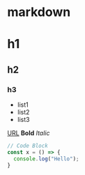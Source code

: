 # markdown
# h1
## h2
### h3

- list1
- list2
- list3

[URL](http://google.com)
**Bold**
*Italic*

```js
// Code Block
const x = () => {
  console.log("Hello");
}
```
